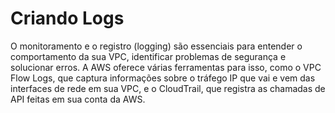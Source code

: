 # Criando Logs

O monitoramento e o registro (logging) são essenciais para entender o comportamento da sua VPC, identificar problemas de segurança e solucionar erros. A AWS oferece várias ferramentas para isso, como o VPC Flow Logs, que captura informações sobre o tráfego IP que vai e vem das interfaces de rede em sua VPC, e o CloudTrail, que registra as chamadas de API feitas em sua conta da AWS.